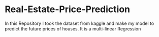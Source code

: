 # Real-Estate-Price-Prediction
In this Repository I took the  dataset from kaggle and make my model to predict the future prices of houses. It is a multi-linear Regression 
